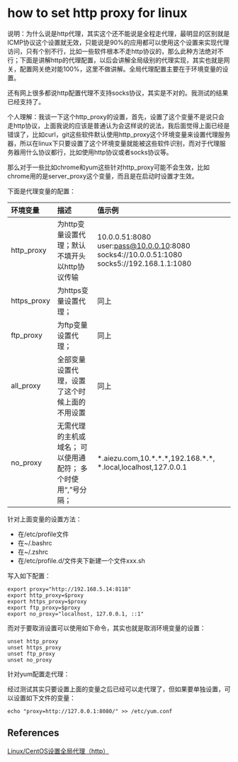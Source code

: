 # how to set http proxy for linux

说明：为什么说是http代理，其实这个还不能说是全程走代理，最明显的区别就是ICMP协议这个设置就无效，只能说是90%的应用都可以使用这个设置来实现代理访问，只有个别不行，比如一些软件根本不走http协议的，那么此种方法绝对不行；下面是讲解http的代理配置，以后会讲解全局级别的代理实现，其实也就是网关，配置网关绝对能100%，这里不做讲解。全局代理配置主要在于环境变量的设置。

还有网上很多都说http配置代理不支持socks协议，其实是不对的。我测试的结果已经支持了。

个人理解：我谈一下这个http\_proxy的设置，首先，设置了这个变量不是说只会走http协议，上面我说的应该是普通认为会这样说的说法，我后面觉得上面已经是错误了，比如curl，git这些软件默认使用http\_proxy这个环境变量来设置代理服务器，所以在linux下只要设置了这个环境变量就能被这些软件识别，而对于代理服务器用什么协议都行，比如使用http协议或者socks协议等。

那么对于一些比如chrome和yum这些针对http\_proxy可能不会生效，比如chrome用的是server\_proxy这个变量，而且是在启动时设置才生效。

下面是代理变量的配置：

| 环境变量 | 描述 | 值示例 |
| :--- | :--- | :--- |
| http\_proxy | 为http变量设置代理；默认不填开头以http协议传输 | 10.0.0.51:8080 user:pass@10.0.0.10:8080 socks4://10.0.0.51:1080 socks5://192.168.1.1:1080 |
| https\_proxy | 为https变量设置代理； | 同上 |
| ftp\_proxy | 为ftp变量设置代理； | 同上 |
| all\_proxy | 全部变量设置代理，设置了这个时候上面的不用设置 | 同上 |
| no\_proxy | 无需代理的主机或域名； 可以使用通配符； 多个时使用“,”号分隔； | \*.aiezu.com,10.\*.\*.\*,192.168.\*.\*, \*.local,localhost,127.0.0.1  |

针对上面变量的设置方法：

* 在/etc/profile文件
* 在~/.bashrc
* 在~/.zshrc
* 在/etc/profile.d/文件夹下新建一个文件xxx.sh

写入如下配置：

```text
export proxy="http://192.168.5.14:8118"
export http_proxy=$proxy
export https_proxy=$proxy
export ftp_proxy=$proxy
export no_proxy="localhost, 127.0.0.1, ::1"
```

而对于要取消设置可以使用如下命令，其实也就是取消环境变量的设置：

```text
unset http_proxy
unset https_proxy
unset ftp_proxy
unset no_proxy
```

针对yum配置走代理：

经过测试其实只要设置上面的变量之后已经可以走代理了，但如果要单独设置，可以设置如下文件的变量：

```text
echo "proxy=http://127.0.0.1:8080/" >> /etc/yum.conf
```

## References

[Linux/CentOS设置全局代理（http）](https://www.cnblogs.com/EasonJim/p/9826681.html)

